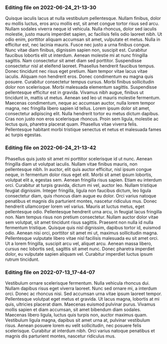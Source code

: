 

### Editing file on 2022-06-24_21-13-30

Quisque iaculis lacus at nulla vestibulum pellentesque. Nullam finibus, dolor eu mollis luctus, eros arcu mollis est, sit amet congue tortor risus sed arcu. Nullam sodales viverra neque id vehicula. Nulla rhoncus, dolor sed iaculis molestie, justo mauris imperdiet sapien, ac facilisis felis odio laoreet nibh. Ut odio enim, porttitor aliquam accumsan sit amet, vulputate et metus. Nulla in efficitur est, nec lacinia mauris. Fusce nec justo a urna finibus congue. Nunc vitae diam finibus, dignissim sapien non, suscipit est. Curabitur faucibus lobortis elit ut interdum. Aenean molestie mi at nunc fringilla sagittis. Nam consectetur sit amet diam sed porttitor. Suspendisse consectetur nisl at eleifend laoreet.
Phasellus hendrerit faucibus tempus. Donec tincidunt nec risus eget pretium. Nam tempor vitae lacus vitae iaculis. Aliquam non hendrerit eros. Donec condimentum eu magna quis posuere. Curabitur consectetur tempus cursus. Morbi finibus sollicitudin dolor non scelerisque. Morbi malesuada elementum sagittis. Suspendisse pellentesque efficitur est in gravida. Vivamus nibh augue, finibus ut tincidunt in, mattis ut metus. Aenean sed leo ut mauris molestie fermentum.
Maecenas condimentum, neque ac accumsan auctor, nulla lorem tempor magna, nec fringilla libero sapien id tellus. Lorem ipsum dolor sit amet, consectetur adipiscing elit. Nulla hendrerit tortor eu metus dictum dapibus. Cras non justo non eros scelerisque rhoncus. Proin sem ligula, molestie ac lectus quis, pharetra placerat quam. Phasellus vitae viverra felis. Pellentesque habitant morbi tristique senectus et netus et malesuada fames ac turpis egestas.




### Editing file on 2022-06-24_21-13-42

Phasellus quis justo sit amet mi porttitor scelerisque id ut nunc. Aenean fringilla diam ut volutpat iaculis. Nullam vitae finibus mauris, non pellentesque nibh. In auctor, elit quis auctor efficitur, nisl ipsum congue neque, in fermentum dolor risus eget elit. Morbi sit amet ipsum lobortis, volutpat elit a, egestas sem. Aenean fringilla risus sapien. Etiam eu interdum orci. Curabitur at turpis gravida, dictum mi vel, auctor leo.
Nullam tristique feugiat dignissim. Integer fringilla, ligula non faucibus dictum, leo ligula consectetur diam, quis rhoncus diam augue eu dolor. Orci varius natoque penatibus et magnis dis parturient montes, nascetur ridiculus mus. Donec hendrerit ullamcorper lorem vel varius. Mauris at luctus metus, eget pellentesque odio. Pellentesque hendrerit urna arcu, in feugiat lacus fringilla non. Nam tempus risus non pretium consectetur. Nullam auctor dolor vitae sem volutpat, sit amet tincidunt risus sagittis. Praesent non nulla id nulla fermentum tristique. Quisque quis nisl dignissim, dapibus tortor id, euismod odio. Aenean nisi orci, porttitor sit amet mi ut, maximus sollicitudin magna. Pellentesque vulputate libero vitae nisl facilisis malesuada eu sit amet orci. Ut a lorem fringilla, suscipit arcu vel, aliquet arcu. Aenean massa libero, cursus nec lobortis sed, sagittis sit amet nunc. Donec pharetra imperdiet dolor, eu vulputate sapien aliquam vel. Curabitur imperdiet luctus ipsum rutrum tincidunt.




### Editing file on 2022-07-13_17-44-07

Vestibulum ornare scelerisque fermentum. Nulla vehicula rhoncus dui. Nullam dapibus risus eget viverra laoreet. Nunc sed ornare mi, a interdum orci. Donec ac rhoncus nisi. Sed accumsan urna vitae ipsum laoreet tempor. Pellentesque volutpat eget metus et gravida. Ut lacus magna, lobortis at mi quis, ultricies placerat diam. Maecenas euismod pulvinar purus. Vivamus mollis sapien et diam accumsan, sit amet bibendum diam sodales. Maecenas libero ligula, luctus quis turpis non, auctor maximus quam. Vestibulum ligula magna, dapibus sit amet urna at, pulvinar vestibulum risus. Aenean posuere lorem eu velit sollicitudin, nec posuere felis scelerisque. Curabitur at interdum nibh. Orci varius natoque penatibus et magnis dis parturient montes, nascetur ridiculus mus.


